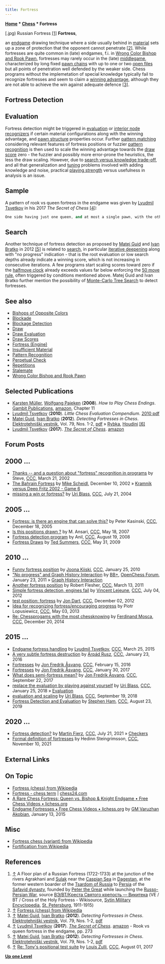 ```yaml
---
title: Fortress
---
```

**[Home](Home "Home") * [Chess](Chess "Chess") * Fortress**

\[.jpg) Russian Fortress <a id="cite-note-1" href="#cite-ref-1">[1]</a>
**Fortress**,

an [endgame](Endgame "Endgame") drawing technique where a side usually behind in [material](Material "Material") sets up a zone of protection that the opponent cannot penetrate <a id="cite-note-2" href="#cite-ref-2">[2]</a>. While fortresses are quite common in (late) endgames, f.i. in [Wrong Color Bishop and Rook Pawn](Wrong_Color_Bishop_and_Rook_Pawn "Wrong Color Bishop and Rook Pawn"), fortresses may rarely occur in the (late) [middlegame](Middlegame "Middlegame"), characterized by long fixed [pawn chains](Pawn_Chain "Pawn Chain") with up to one or two [open files](Open_File "Open File") but all points of penetration well defended by the weaker side. Chess programs without the implemetation of special knowledge typically fail to recognize fortresses and seem to claim a [winning advantage](Pawn_Advantage,_Win_Percentage,_and_Elo "Pawn Advantage, Win Percentage, and Elo"), although they are not able to achieve the win against adequate defence <a id="cite-note-3" href="#cite-ref-3">[3]</a>.

## Fortress Detection

## Evaluation

Fortress detection might be triggered in [evaluation](Evaluation "Evaluation") or [interior node recognizers](Interior_Node_Recognizer "Interior Node Recognizer") if certain material configurations along with the winning advantage, and [pawn structure](Pawn_Structure "Pawn Structure") properties occur. Further [pattern matching](index.php?title=Pattern_Matching&action=edit&redlink=1 "Pattern Matching (page does not exist)") considering relevant features of fortress positions or fuzzier [pattern recognition](Pattern_Recognition "Pattern Recognition") is then used to scale the winning advantage towards the [draw score](Score#DrawScore "Score") zero - the fuzzier and possibly more error-prone the heuristics, the less the draw scaling. However, due to [search versus knowledge trade-off](Knowledge#SearchversusKnowledge "Knowledge"), and all that generalization and [tuning](Automated_Tuning "Automated Tuning") problems involved with adding knowledge and noise, practical [playing strength](Playing_Strength "Playing Strength") versus usefulness in analysis is an issue.

## Sample

A pattern of rook vs queen fortress in the endgame was given by [Lyudmil Tsvetkov](Lyudmil_Tsvetkov "Lyudmil Tsvetkov") in his 2017 *The Secret of Chess* <a id="cite-note-4" href="#cite-ref-4">[4]</a>:

```C++
One side having just one queen, and at most a single pawn, with the other having just one rook, and at least one pawn, if the queen side has no passers, the rook is protected by a pawn on the g or b files on its 2nd rank, the king of the rook side is adjacent to that pawn, the pawn of the queen side is on files h,f,a or c, and the king of the queen side is not past its 5th rank. 

```

## Search

Another technique of fortress detection as proposed by [Matej Guid](Matej_Guid "Matej Guid") and [Ivan Bratko](Ivan_Bratko "Ivan Bratko") in 2012 <a id="cite-note-5" href="#cite-ref-5">[5]</a> is related to [search](Search "Search"), in particular [iterative deepening](Iterative_Deepening "Iterative Deepening") along with "no progress" indication - that is the root evaluation or low search depths already indicate a winning score, which is not increasing in consecutive iterations. A few programs start scaling scores toward zero if the [halfmove clock](Halfmove_Clock "Halfmove Clock") already exceeds values far below enforcing the [50 move rule](Fifty-move_Rule "Fifty-move Rule"), often triggered by conditions mentioned above. Matej Guid and Ivan Bratko further mention the possibility of [Monte-Carlo Tree Search](Monte-Carlo_Tree_Search "Monte-Carlo Tree Search") to detect fortresses.

## See also

- [Bishops of Opposite Colors](Bishops_of_Opposite_Colors "Bishops of Opposite Colors")
- [Blockade](Blockade "Blockade")
- [Blockage Detection](Blockage_Detection "Blockage Detection")
- [Draw](Draw "Draw")
- [Draw Evaluation](Draw_Evaluation "Draw Evaluation")
- [Draw Scores](Score#DrawScore "Score")
- [Fortress (Engine)](</Fortress_(Engine)> "Fortress (Engine)")
- [Insufficient Material](Material#InsufficientMaterial "Material")
- [Pattern Recognition](Pattern_Recognition "Pattern Recognition")
- [Perpetual Check](Check#Perpetual "Check")
- [Repetitions](Repetitions "Repetitions")
- [Stalemate](Stalemate "Stalemate")
- [Wrong Color Bishop and Rook Pawn](Wrong_Color_Bishop_and_Rook_Pawn "Wrong Color Bishop and Rook Pawn")

## Selected Publications

- [Karsten Müller](Karsten_M%C3%BCller "Karsten Müller"), [Wolfgang Pajeken](https://ratings.fide.com/card.phtml?event=4622170) (**2008**). *How to Play Chess Endings*. [Gambit Publications](https://en.wikipedia.org/wiki/Gambit_Publications), [amazon](https://www.amazon.com/Play-Chess-Endgames-Karsten-Muller/dp/1904600867), Chapter 11
- [Lyudmil Tsvetkov](Lyudmil_Tsvetkov "Lyudmil Tsvetkov") (**2010**). *Little Chess Evaluation Compendium*. [2010 pdf](http://www.winboardengines.de/doc/LittleChessEvaluationCompendium-2010-04-07.pdf)
- [Matej Guid](Matej_Guid "Matej Guid"), [Ivan Bratko](Ivan_Bratko "Ivan Bratko") (**2012**). *Detecting Fortresses in Chess*. [Elektrotehniški vestnik](http://ev.fe.uni-lj.si/), Vol. 79, Nos. 1-2, [pdf](https://ailab.si/matej/doc/Detecting_Fortresses_in_Chess.pdf) » [Rybka](Rybka "Rybka"), [Houdini](Houdini "Houdini") <a id="cite-note-6" href="#cite-ref-6">[6]</a>
- [Lyudmil Tsvetkov](Lyudmil_Tsvetkov "Lyudmil Tsvetkov") (**2017**). *[The Secret of Chess](http://www.secretofchess.com/)*. [amazon](https://www.amazon.com/Secret-Chess-Lyudmil-Tsvetkov-ebook/dp/B074M85CVV)

## Forum Posts

## 2000 ...

- [Thanks -- and a question about "fortress" recognition in programs](https://www.stmintz.com/ccc/index.php?id=218993) by Steve, [CCC](CCC "CCC"), March 21, 2002
- [The Bahrain Fortress](https://www.stmintz.com/ccc/index.php?id=269953) by [Mike Scheidl](index.php?title=Michael_Scheidl&action=edit&redlink=1 "Michael Scheidl (page does not exist)"), December 10, 2002 » [Kramnik versus Deep Fritz 2002 - Game 6](Kramnik_versus_Deep_Fritz_2002#6 "Kramnik versus Deep Fritz 2002")
- [missing a win or fortress?](https://www.stmintz.com/ccc/index.php?id=378332) by [Uri Blass](Uri_Blass "Uri Blass"), [CCC](CCC "CCC"), July 21, 2004

## 2005 ...

- [Fortress: is there an engine that can solve this?](https://www.stmintz.com/ccc/index.php?id=471530) by Peter Kasinski, [CCC](CCC "CCC"), December 18, 2005
- [Is this positions drawn ?](http://www.talkchess.com/forum/viewtopic.php?t=13872) by M. Ansari, [CCC](CCC "CCC"), May 18, 2007
- [Fortress detection program](http://www.talkchess.com/forum/viewtopic.php?t=23109) by Anil, [CCC](CCC "CCC"), August 19, 2008
- [Fortress Draws](http://www.talkchess.com/forum/viewtopic.php?t=28193) by [Ted Summers](Ted_Summers "Ted Summers"), [CCC](CCC "CCC"), May 31, 2009

## 2010 ...

- [Funny fortress position](http://www.talkchess.com/forum/viewtopic.php?t=32034) by [Joona Kiiski](Joona_Kiiski "Joona Kiiski"), [CCC](CCC "CCC"), January 25, 2010
- ["No progress" and Graph History Interaction](http://www.open-chess.org/viewtopic.php?f=5&t=1015) by [BB+](Mark_Watkins "Mark Watkins"), [OpenChess Forum](Computer_Chess_Forums "Computer Chess Forums"), January 23, 2011 » [Graph History Interaction](Graph_History_Interaction "Graph History Interaction")
- [Another fortress position](http://www.talkchess.com/forum/viewtopic.php?t=38402) by Robert Flesher, [CCC](CCC "CCC"), March 13, 2011
- [Simple fortress detection, engines fail](http://www.talkchess.com/forum/viewtopic.php?t=44300) by [Vincent Lejeune](index.php?title=Vincent_Lejeune&action=edit&redlink=1 "Vincent Lejeune (page does not exist)"), [CCC](CCC "CCC"), July 04, 2012
- [test position: fortress](http://www.talkchess.com/forum/viewtopic.php?t=46245) by [Jon Dart](Jon_Dart "Jon Dart"), [CCC](CCC "CCC"), December 02, 2012
- [Idea for recognizing fortress/encouraging progress](http://www.talkchess.com/forum/viewtopic.php?t=47907) by Piotr Lopusiewicz, [CCC](CCC "CCC"), May 03, 2013
- [Re: Chessprogams with the most chessknowing](http://www.talkchess.com/forum/viewtopic.php?topic_view=threads&p=601224&t=54697) by [Ferdinand Mosca](Ferdinand_Mosca "Ferdinand Mosca"), [CCC](CCC "CCC"), December 20, 2014

## 2015 ...

- [Endgame fortress handling](http://www.talkchess.com/forum/viewtopic.php?t=55773) by [Lyudmil Tsvetkov](Lyudmil_Tsvetkov "Lyudmil Tsvetkov"), [CCC](CCC "CCC"), March 25, 2015
- [A very subtle fortress destruction](http://www.talkchess.com/forum/viewtopic.php?t=59025) by [Árpád Rusz](%C3%81rp%C3%A1d_Rusz "Árpád Rusz"), [CCC](CCC "CCC"), January 23, 2016
- [Fortresses](http://www.talkchess.com/forum/viewtopic.php?t=59264) by [Jon Fredrik Åsvang](index.php?title=Jon_Fredrik_%C3%85svang&action=edit&redlink=1 "Jon Fredrik Åsvang (page does not exist)"), [CCC](CCC "CCC"), February 15, 2016
- [Fortresses](http://www.talkchess.com/forum/viewtopic.php?t=62976) by [Jon Fredrik Åsvang](index.php?title=Jon_Fredrik_%C3%85svang&action=edit&redlink=1 "Jon Fredrik Åsvang (page does not exist)"), [CCC](CCC "CCC"), January 30, 2017
- [What does semi-fortress mean?](http://www.talkchess.com/forum/viewtopic.php?t=65247) by [Jon Fredrik Åsvang](index.php?title=Jon_Fredrik_%C3%85svang&action=edit&redlink=1 "Jon Fredrik Åsvang (page does not exist)"), [CCC](CCC "CCC"), September 22, 2017
- [replace the evaluation by playing against yourself](http://www.talkchess.com/forum/viewtopic.php?t=66413) by [Uri Blass](Uri_Blass "Uri Blass"), [CCC](CCC "CCC"), January 25, 2018 » [Evaluation](Evaluation "Evaluation")
- [evaluation and scaling](http://www.talkchess.com/forum3/viewtopic.php?f=2&t=68469) by [Uri Blass](Uri_Blass "Uri Blass"), [CCC](CCC "CCC"), September 19, 2018
- [Fortress Detection and Evaluation](http://www.talkchess.com/forum3/viewtopic.php?f=2&t=71638) by [Stephen Ham](index.php?title=Stephen_Ham&action=edit&redlink=1 "Stephen Ham (page does not exist)"), [CCC](CCC "CCC"), August 23, 2019

## 2020 ...

- [Fortress detection?](http://www.talkchess.com/forum3/viewtopic.php?f=7&t=77768) by [Martin Fierz](Martin_Fierz "Martin Fierz"), [CCC](CCC "CCC"), July 21, 2021 » [Checkers](Checkers "Checkers")
- [Formal definition of fortresses](https://www.talkchess.com/forum3/viewtopic.php?f=2&t=78628) by Hedinn Steingrimsson, [CCC](CCC "CCC"), November 10, 2021

## External Links

## On Topic

- [Fortress (chess) from Wikipedia](<https://en.wikipedia.org/wiki/Fortress_(chess)>)
- [Fortress - chess term](https://chess24.com/en/read/glossary/fortress) | [chess24.com](https://en.wikipedia.org/wiki/Chess24.com)
- [A Rare Chess Fortress: Queen vs. Bishop & Knight Endgame • Free Chess Videos • lichess.org](https://lichess.org/video/SOzdwycf8y0)
- [Endgame Fortresses • Free Chess Videos • lichess.org](https://lichess.org/video/ZsCt9sG6oig?) by [GM Varuzhan Akobian](https://en.wikipedia.org/wiki/Varuzhan_Akobian), January 13, 2015

## Misc

- [Fortress chess (variant) from Wikipedia](https://en.wikipedia.org/wiki/Fortress_chess)
- [Fortification from Wikipedia](https://en.wikipedia.org/wiki/Fortification)

## References

1. <a id="cite-ref-1" href="#cite-note-1">↑</a> A Floor plan of a Russian Fortress (1722-1733) at the junction of the rivers Agrakhani and [Sulak](https://en.wikipedia.org/wiki/Sulak_River) near the [Caspian Sea](https://en.wikipedia.org/wiki/Caspian_Sea) in [Dagestan](https://en.wikipedia.org/wiki/Dagestan), at the former western boarder of the [Tsardom of Russia](https://en.wikipedia.org/wiki/Tsardom_of_Russia) to [Persia](https://en.wikipedia.org/wiki/Iran) of the [Safavid dynasty](https://en.wikipedia.org/wiki/Safavid_dynasty), founded by [Peter the Great](https://en.wikipedia.org/wiki/Peter_the_Great) while launching the [Russo-Persian War](<https://en.wikipedia.org/wiki/Russo-Persian_War_(1722%E2%80%931723)>), source [ВЭ/ВТ/Креста Святого крепость — Викитека](https://ru.wikisource.org/wiki/%D0%92%D0%AD/%D0%92%D0%A2/%D0%9A%D1%80%D0%B5%D1%81%D1%82%D0%B0_%D0%A1%D0%B2%D1%8F%D1%82%D0%BE%D0%B3%D0%BE_%D0%BA%D1%80%D0%B5%D0%BF%D0%BE%D1%81%D1%82%D1%8C) (VE / BT / Cross of the Holy Fortress - Wikisource, [Sytin Military Encyclopedia](https://www.wikidata.org/wiki/Q4114391), [St. Petersburg](https://en.wikipedia.org/wiki/Saint_Petersburg), 1911-1915)
1. <a id="cite-ref-2" href="#cite-note-2">↑</a> [Fortress (chess) from Wikipedia](<https://en.wikipedia.org/wiki/Fortress_(chess)>)
1. <a id="cite-ref-3" href="#cite-note-3">↑</a> [Matej Guid](Matej_Guid "Matej Guid"), [Ivan Bratko](Ivan_Bratko "Ivan Bratko") (**2012**). *Detecting Fortresses in Chess*. [Elektrotehniški vestnik](http://ev.fe.uni-lj.si/), Vol. 79, Nos. 1-2, [pdf](https://ailab.si/matej/doc/Detecting_Fortresses_in_Chess.pdf)
1. <a id="cite-ref-4" href="#cite-note-4">↑</a> [Lyudmil Tsvetkov](Lyudmil_Tsvetkov "Lyudmil Tsvetkov") (**2017**). *[The Secret of Chess](http://www.secretofchess.com/)*. [amazon](https://www.amazon.com/Secret-Chess-Lyudmil-Tsvetkov-ebook/dp/B074M85CVV) - Rook vs queen fortress in the endgame, pp. 273
1. <a id="cite-ref-5" href="#cite-note-5">↑</a> [Matej Guid](Matej_Guid "Matej Guid"), [Ivan Bratko](Ivan_Bratko "Ivan Bratko") (**2012**). *Detecting Fortresses in Chess*. [Elektrotehniški vestnik](http://ev.fe.uni-lj.si/), Vol. 79, Nos. 1-2, [pdf](https://ailab.si/matej/doc/Detecting_Fortresses_in_Chess.pdf)
1. <a id="cite-ref-6" href="#cite-note-6">↑</a> [Re: Tony's positional test suite](http://www.talkchess.com/forum/viewtopic.php?t=64306&start=27) by [Louis Zulli](Louis_Zulli "Louis Zulli"), [CCC](CCC "CCC"), August 01, 2017

**[Up one Level](Chess "Chess")**

